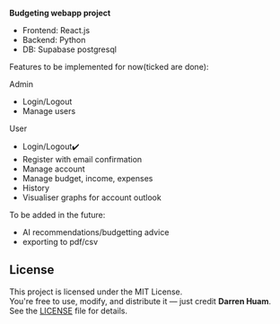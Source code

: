 **Budgeting webapp project**

- Frontend: React.js
- Backend: Python
- DB: Supabase postgresql

Features to be implemented for now(ticked are done):

Admin
- Login/Logout
- Manage users
  
User
- Login/Logout✔️
- Register with email confirmation
- Manage account
- Manage budget, income, expenses
- History
- Visualiser graphs for account outlook

To be added in the future:
- AI recommendations/budgetting advice
- exporting to pdf/csv

## License

This project is licensed under the MIT License.  
You're free to use, modify, and distribute it — just credit **Darren Huam**.  
See the [LICENSE](./LICENSE) file for details.
